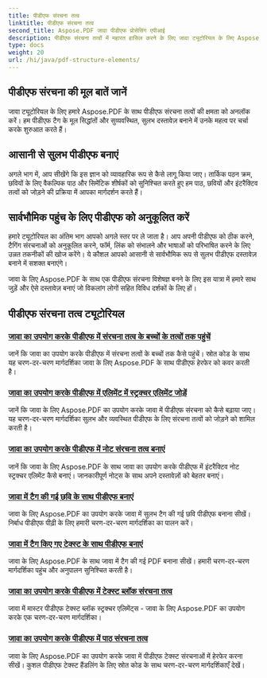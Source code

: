 ```yaml
---
title: पीडीएफ संरचना तत्व
linktitle: पीडीएफ संरचना तत्व
second_title: Aspose.PDF जावा पीडीएफ प्रोसेसिंग एपीआई
description: पीडीएफ संरचना तत्वों में महारत हासिल करने के लिए जावा ट्यूटोरियल के लिए Aspose.PDF का अन्वेषण करें। सहजता से व्यवस्थित, सुलभ पीडीएफ बनाएं।
type: docs
weight: 20
url: /hi/java/pdf-structure-elements/
---
```


## पीडीएफ संरचना की मूल बातें जानें

जावा ट्यूटोरियल के लिए हमारे Aspose.PDF के साथ पीडीएफ संरचना तत्वों की क्षमता को अनलॉक करें। हम पीडीएफ टैग के मूल सिद्धांतों और सुव्यवस्थित, सुलभ दस्तावेज़ बनाने में उनके महत्व पर चर्चा करके शुरुआत करते हैं। 

## आसानी से सुलभ पीडीएफ बनाएं

अगले भाग में, आप सीखेंगे कि इस ज्ञान को व्यावहारिक रूप से कैसे लागू किया जाए। तार्किक पठन क्रम, छवियों के लिए वैकल्पिक पाठ और सिमेंटिक शीर्षकों को सुनिश्चित करते हुए हम पाठ, छवियों और इंटरैक्टिव तत्वों को जोड़ने की प्रक्रिया में आपका मार्गदर्शन करते हैं। 

## सार्वभौमिक पहुंच के लिए पीडीएफ को अनुकूलित करें

हमारे ट्यूटोरियल का अंतिम भाग आपको अगले स्तर पर ले जाता है। आप अपनी पीडीएफ को ठीक करने, टैगिंग संरचनाओं को अनुकूलित करने, फॉर्म, लिंक को संभालने और भाषाओं को परिभाषित करने के लिए उन्नत तकनीकों की खोज करेंगे। ये कौशल आपको आसानी से सार्वभौमिक रूप से सुलभ पीडीएफ दस्तावेज़ बनाने में सशक्त बनाएंगे।

जावा के लिए Aspose.PDF के साथ एक पीडीएफ संरचना विशेषज्ञ बनने के लिए इस यात्रा में हमारे साथ जुड़ें और ऐसे दस्तावेज़ बनाएं जो विकलांग लोगों सहित विविध दर्शकों के लिए हों।
## पीडीएफ संरचना तत्व ट्यूटोरियल
### [जावा का उपयोग करके पीडीएफ में संरचना तत्व के बच्चों के तत्वों तक पहुंचें](./access-children-elements-of-structure-element-in-pdf-using-java/)
जानें कि जावा का उपयोग करके पीडीएफ में संरचना तत्वों के बच्चों तक कैसे पहुंचें। स्रोत कोड के साथ यह चरण-दर-चरण मार्गदर्शिका जावा के लिए Aspose.PDF के साथ पीडीएफ हेरफेर को कवर करती है।
### [जावा का उपयोग करके पीडीएफ में एलिमेंट में स्ट्रक्चर एलिमेंट जोड़ें](./add-structure-element-into-element-in-pdf-using-java/)
जानें कि जावा के लिए Aspose.PDF का उपयोग करके जावा में पीडीएफ संरचना को कैसे बढ़ाया जाए। यह चरण-दर-चरण मार्गदर्शिका सुलभ और व्यवस्थित पीडीएफ के लिए संरचना तत्वों को जोड़ने को शामिल करती है।
### [जावा का उपयोग करके पीडीएफ में नोट संरचना तत्व बनाएं](./create-note-structure-element-in-pdf-using-java/)
जानें कि जावा के लिए Aspose.PDF के साथ जावा का उपयोग करके पीडीएफ में इंटरैक्टिव नोट स्ट्रक्चर एलिमेंट कैसे बनाएं। जानकारीपूर्ण नोट्स के साथ अपने दस्तावेज़ों को बेहतर बनाएं।
### [जावा में टैग की गई छवि के साथ पीडीएफ बनाएं](./create-pdf-with-tagged-image-in-java/)
जावा के लिए Aspose.PDF का उपयोग करके जावा में सुलभ टैग की गई छवि पीडीएफ बनाना सीखें। निर्बाध पीडीएफ पीढ़ी के लिए हमारी चरण-दर-चरण मार्गदर्शिका का पालन करें।
### [जावा में टैग किए गए टेक्स्ट के साथ पीडीएफ बनाएं](./create-pdf-with-tagged-text-in-java/)
जावा के लिए Aspose.PDF के साथ जावा में टैग की गई PDF बनाना सीखें। हमारी चरण-दर-चरण मार्गदर्शिका पहुंच और अनुपालन सुनिश्चित करती है।
### [जावा का उपयोग करके पीडीएफ में टेक्स्ट ब्लॉक संरचना तत्व](./text-block-structure-elements-in-pdf-using-java/)
जावा में मास्टर पीडीएफ टेक्स्ट ब्लॉक स्ट्रक्चर एलिमेंट्स - जावा के लिए Aspose.PDF का उपयोग करके एक चरण-दर-चरण मार्गदर्शिका।
### [जावा का उपयोग करके पीडीएफ में पाठ संरचना तत्व](./text-structure-elements-in-pdf-using-java/)
जावा के लिए Aspose.PDF का उपयोग करके जावा में पीडीएफ टेक्स्ट संरचनाओं में हेरफेर करना सीखें। कुशल पीडीएफ टेक्स्ट हैंडलिंग के लिए स्रोत कोड के साथ चरण-दर-चरण मार्गदर्शिकाएँ देखें।